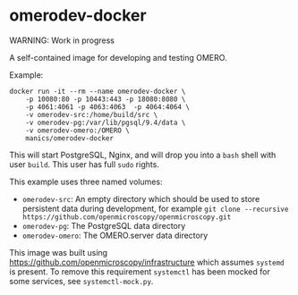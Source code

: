 omerodev-docker
===============

WARNING: Work in progress

A self-contained image for developing and testing OMERO.

Example:

    docker run -it --rm --name omerodev-docker \
        -p 10080:80 -p 10443:443 -p 18080:8080 \
        -p 4061:4061 -p 4063:4063  -p 4064:4064 \
        -v omerodev-src:/home/build/src \
        -v omerodev-pg:/var/lib/pgsql/9.4/data \
        -v omerodev-omero:/OMERO \
        manics/omerodev-docker

This will start PostgreSQL, Nginx, and will drop you into a `bash` shell with user `build`.
This user has full `sudo` rights.

This example uses three named volumes:
- `omerodev-src`: An empty directory which should be used to store persistent data during development, for example `git clone --recursive https://github.com/openmicroscopy/openmicroscopy.git`
- `omerodev-pg`: The PostgreSQL data directory
- `omerodev-omero`: The OMERO.server data directory

This image was built using https://github.com/openmicroscopy/infrastructure which assumes `systemd` is present.
To remove this requirement `systemctl` has been mocked for some services, see `systemctl-mock.py`.
